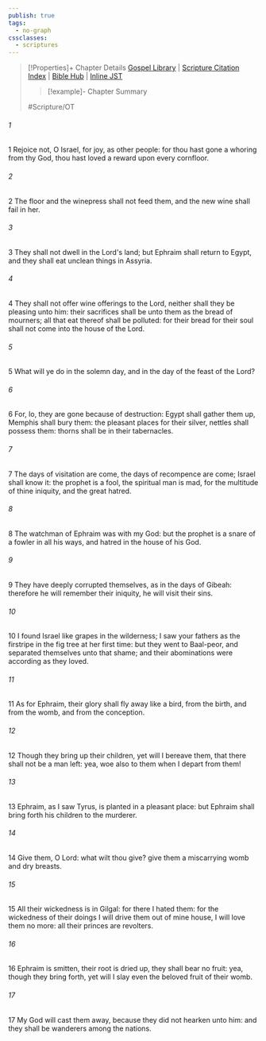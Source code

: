 ```yaml
---
publish: true
tags:
  - no-graph
cssclasses:
  - scriptures
---
```

>[!Properties]+ Chapter Details
>[Gospel Library](https://churchofjesuschrist.org/study/scriptures/ot/hosea/9?lang=eng)    |    [Scripture Citation Index](https://scriptures.byu.edu/#08009::c08009)    |    [Bible Hub](https://biblehub.com/hosea/9.htm)    |    [Inline JST](https://scripturetoolbox.com/html/ic/Hosea/9.html)
>>[!example]- Chapter Summary
>> 
> 
>
>#Scripture/OT
###### 1
1 Rejoice not, O Israel, for joy, as other people: for thou hast gone a whoring from thy God, thou hast loved a reward upon every cornfloor.
###### 2
2 The floor and the winepress shall not feed them, and the new wine shall fail in her.
###### 3
3 They shall not dwell in the Lord's land; but Ephraim shall return to Egypt, and they shall eat unclean things in Assyria.
###### 4
4 They shall not offer wine offerings to the Lord, neither shall they be pleasing unto him: their sacrifices shall be unto them as the bread of mourners; all that eat thereof shall be polluted: for their bread for their soul shall not come into the house of the Lord.
###### 5
5 What will ye do in the solemn day, and in the day of the feast of the Lord?
###### 6
6 For, lo, they are gone because of destruction: Egypt shall gather them up, Memphis shall bury them: the pleasant places for their silver, nettles shall possess them: thorns shall be in their tabernacles.
###### 7
7 The days of visitation are come, the days of recompence are come; Israel shall know it: the prophet is a fool, the spiritual man is mad, for the multitude of thine iniquity, and the great hatred.
###### 8
8 The watchman of Ephraim was with my God: but the prophet is a snare of a fowler in all his ways, and hatred in the house of his God.
###### 9
9 They have deeply corrupted themselves, as in the days of Gibeah: therefore he will remember their iniquity, he will visit their sins.
###### 10
10 I found Israel like grapes in the wilderness; I saw your fathers as the firstripe in the fig tree at her first time: but they went to Baal-peor, and separated themselves unto that shame; and their abominations were according as they loved.
###### 11
11 As for Ephraim, their glory shall fly away like a bird, from the birth, and from the womb, and from the conception.
###### 12
12 Though they bring up their children, yet will I bereave them, that there shall not be a man left: yea, woe also to them when I depart from them!
###### 13
13 Ephraim, as I saw Tyrus, is planted in a pleasant place: but Ephraim shall bring forth his children to the murderer.
###### 14
14 Give them, O Lord: what wilt thou give? give them a miscarrying womb and dry breasts.
###### 15
15 All their wickedness is in Gilgal: for there I hated them: for the wickedness of their doings I will drive them out of mine house, I will love them no more: all their princes are revolters.
###### 16
16 Ephraim is smitten, their root is dried up, they shall bear no fruit: yea, though they bring forth, yet will I slay even the beloved fruit of their womb.
###### 17
17 My God will cast them away, because they did not hearken unto him: and they shall be wanderers among the nations.
